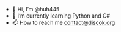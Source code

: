 - 👋 Hi, I’m @huh445
- 🌱 I’m currently learning Python and C#
- 📫 How to reach me contact@discok.org

<!---
huh445/huh445 is a ✨ special ✨ repository because its `README.md` (this file) appears on your GitHub profile.
You can click the Preview link to take a look at your changes.
--->
